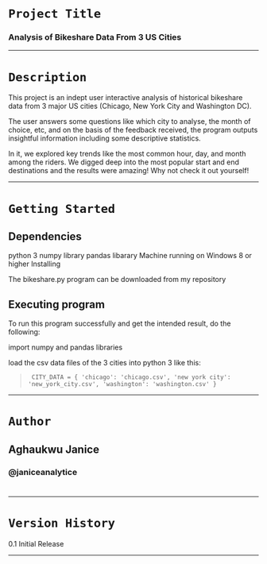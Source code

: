 # **`Project Title`**

### Analysis of Bikeshare Data From 3 US Cities
___
# `Description`

This project is an indept user interactive analysis of historical bikeshare data from 3 major US cities (Chicago, New York City and Washington DC).

The user answers some questions like which city to analyse, the month of choice, etc, and on the basis of the feedback received, the program outputs insightful information including some descriptive statistics.

In it, we explored key trends like the most common hour, day, and month among the riders. We digged deep into the most popular start and end destinations and the results were amazing! Why not check it out yourself!
___

# `Getting Started`

## Dependencies

python 3
numpy library
pandas libarary
Machine running on Windows 8 or higher
Installing

The bikeshare.py program can be downloaded from my repository


## Executing program

To run this program successfully and get the intended result, do the following:

import numpy and pandas libraries

load the csv data files of the 3 cities into python 3 like this:

>` CITY_DATA = { 'chicago': 'chicago.csv', 'new york city': 'new_york_city.csv', 'washington': 'washington.csv' }` 

___
# `Author`

## Aghaukwu Janice

### @janiceanalytice
#
___ 

# `Version History`

0.1 Initial Release
___
